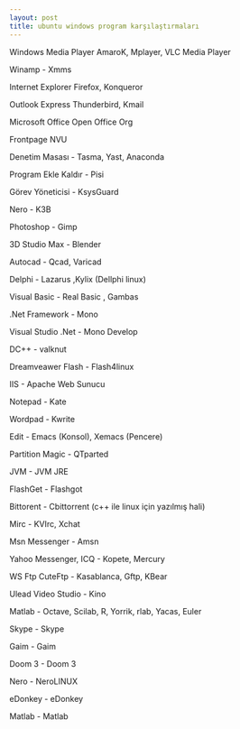 ```yaml
---
layout: post
title: ubuntu windows program karşılaştırmaları
---
```


Windows Media Player   AmaroK, Mplayer, VLC Media Player

Winamp       -         Xmms

Internet Explorer      Firefox, Konqueror

Outlook Express        Thunderbird, Kmail

Microsoft Office       Open Office Org

Frontpage              NVU

Denetim Masası -       Tasma, Yast, Anaconda

Program Ekle Kaldır -  Pisi

Görev Yöneticisi -     KsysGuard

Nero -                 K3B

Photoshop -            Gimp

3D Studio Max -        Blender

Autocad -              Qcad, Varicad

Delphi -               Lazarus ,Kylix (Dellphi linux)

Visual Basic -         Real Basic , Gambas

.Net Framework -       Mono

Visual Studio .Net -   Mono Develop

DC++ - valknut

Dreamveawer Flash -    Flash4linux

IIS -                  Apache Web Sunucu

Notepad -              Kate

Wordpad -              Kwrite

Edit -                 Emacs (Konsol), Xemacs (Pencere)

Partition Magic -      QTparted

JVM -                  JVM JRE

FlashGet -             Flashgot

Bittorent -            Cbittorrent (c++ ile linux için yazılmış hali)

Mirc -                 KVIrc, Xchat

Msn Messenger -        Amsn

Yahoo Messenger, ICQ - Kopete, Mercury

WS Ftp CuteFtp -       Kasablanca, Gftp, KBear

Ulead Video Studio -   Kino

Matlab -               Octave, Scilab, R, Yorrik, rlab, Yacas, Euler



Skype -                Skype

Gaim -                 Gaim

Doom 3 -               Doom 3

Nero -                 NeroLINUX

eDonkey -              eDonkey

Matlab -               Matlab
